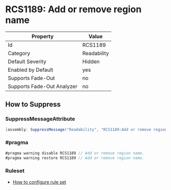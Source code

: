 # RCS1189: Add or remove region name

Property | Value
--- | --- 
Id | RCS1189
Category | Readability
Default Severity | Hidden
Enabled by Default | yes
Supports Fade-Out | no
Supports Fade-Out Analyzer | no

## How to Suppress

### SuppressMessageAttribute

```csharp
[assembly: SuppressMessage("Readability", "RCS1189:Add or remove region name.", Justification = "<Pending>")]
```

### \#pragma

```csharp
#pragma warning disable RCS1189 // Add or remove region name.
#pragma warning restore RCS1189 // Add or remove region name.
```

### Ruleset

* [How to configure rule set](../HowToConfigureAnalyzers.md)
